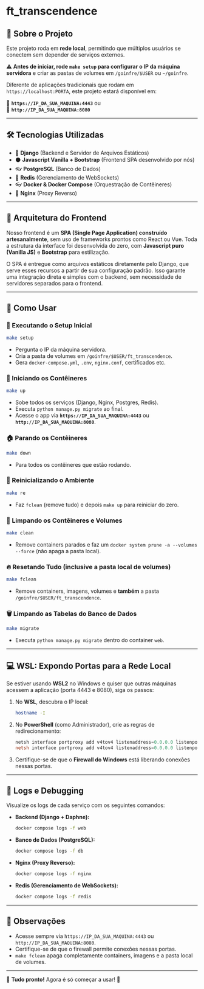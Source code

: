 # ft_transcendence

## 🚀 Sobre o Projeto

Este projeto roda em **rede local**, permitindo que múltiplos usuários se conectem sem depender de serviços externos.

⚠️ **Antes de iniciar, rode `make setup` para configurar o IP da máquina servidora** e criar as pastas de volumes em `/goinfre/$USER` ou `~/goinfre`.

Diferente de aplicações tradicionais que rodam em `https://localhost:PORTA`, este projeto estará disponível em:

🔗 **`https://IP_DA_SUA_MAQUINA:4443`** ou  
🔗 **`http://IP_DA_SUA_MAQUINA:8080`**

---

## 🛠️ Tecnologias Utilizadas

- 🐍 **Django** (Backend e Servidor de Arquivos Estáticos)
- ⚫️ **Javascript Vanilla + Bootstrap** (Frontend SPA desenvolvido por nós)
- 👓 **PostgreSQL** (Banco de Dados)
- 🔄 **Redis** (Gerenciamento de WebSockets)
- 👓 **Docker & Docker Compose** (Orquestração de Contêineres)
- 🔧 **Nginx** (Proxy Reverso)

---

## 🧹 Arquitetura do Frontend

Nosso frontend é um **SPA (Single Page Application) construído artesanalmente**, sem uso de frameworks prontos como React ou Vue. Toda a estrutura da interface foi desenvolvida do zero, com **Javascript puro (Vanilla JS)** e **Bootstrap** para estilização.

O SPA é entregue como arquivos estáticos diretamente pelo Django, que serve esses recursos a partir de sua configuração padrão. Isso garante uma integração direta e simples com o backend, sem necessidade de servidores separados para o frontend.

---

## 📌 Como Usar

### 🔄 Executando o Setup Inicial

```bash
make setup
```

- Pergunta o IP da máquina servidora.
- Cria a pasta de volumes em `/goinfre/$USER/ft_transcendence`.
- Gera `docker-compose.yml`, `.env`, `nginx.conf`, certificados etc.

### 🚀 Iniciando os Contêineres

```bash
make up
```

- Sobe todos os serviços (Django, Nginx, Postgres, Redis).
- Executa `python manage.py migrate` ao final.
- Acesse o app via **`https://IP_DA_SUA_MAQUINA:4443`** ou **`http://IP_DA_SUA_MAQUINA:8080`**.

### 🏠 Parando os Contêineres

```bash
make down
```

- Para todos os contêineres que estão rodando.

### 🔄 Reinicializando o Ambiente

```bash
make re
```

- Faz `fclean` (remove tudo) e depois `make up` para reiniciar do zero.

### 🧹 Limpando os Contêineres e Volumes

```bash
make clean
```

- Remove containers parados e faz um `docker system prune -a --volumes --force` (não apaga a pasta local).

### 🔥 Resetando Tudo (inclusive a pasta local de volumes)

```bash
make fclean
```

- Remove containers, imagens, volumes e **também** a pasta `/goinfre/$USER/ft_transcendence`.

### 🗑️ Limpando as Tabelas do Banco de Dados

```bash
make migrate
```

- Executa `python manage.py migrate` dentro do container `web`.

---

## 💻 WSL: Expondo Portas para a Rede Local

Se estiver usando **WSL2** no Windows e quiser que outras máquinas acessem a aplicação (porta 4443 e 8080), siga os passos:

1. No **WSL**, descubra o IP local:
   ```bash
   hostname -I
   ```

2. No **PowerShell** (como Administrador), crie as regras de redirecionamento:
   ```powershell
   netsh interface portproxy add v4tov4 listenaddress=0.0.0.0 listenport=4443 connectaddress=IP_DO_WSL connectport=4443
   netsh interface portproxy add v4tov4 listenaddress=0.0.0.0 listenport=8080 connectaddress=IP_DO_WSL connectport=8080
   ```

3. Certifique-se de que o **Firewall do Windows** está liberando conexões nessas portas.

---

## 🤔 Logs e Debugging

Visualize os logs de cada serviço com os seguintes comandos:

- **Backend (Django + Daphne):**
  ```bash
  docker compose logs -f web
  ```

- **Banco de Dados (PostgreSQL):**
  ```bash
  docker compose logs -f db
  ```

- **Nginx (Proxy Reverso):**
  ```bash
  docker compose logs -f nginx
  ```

- **Redis (Gerenciamento de WebSockets):**
  ```bash
  docker compose logs -f redis
  ```

---

## 📌 Observações

- Acesse sempre via `https://IP_DA_SUA_MAQUINA:4443` ou `http://IP_DA_SUA_MAQUINA:8080`.
- Certifique-se de que o firewall permite conexões nessas portas.
- `make fclean` apaga completamente containers, imagens e a pasta local de volumes.

---

💪 **Tudo pronto!** Agora é só começar a usar! 🎾

